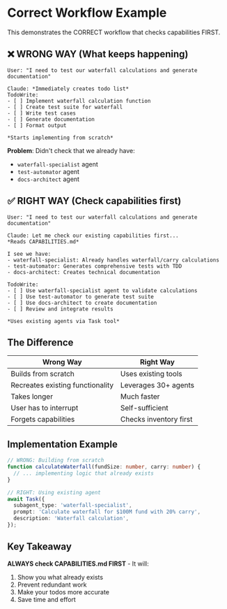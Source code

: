 # Correct Workflow Example

This demonstrates the CORRECT workflow that checks capabilities FIRST.

## ❌ WRONG WAY (What keeps happening)

```
User: "I need to test our waterfall calculations and generate documentation"

Claude: *Immediately creates todo list*
TodoWrite:
- [ ] Implement waterfall calculation function
- [ ] Create test suite for waterfall
- [ ] Write test cases
- [ ] Generate documentation
- [ ] Format output

*Starts implementing from scratch*
```

**Problem**: Didn't check that we already have:

- `waterfall-specialist` agent
- `test-automator` agent
- `docs-architect` agent

## ✅ RIGHT WAY (Check capabilities first)

```
User: "I need to test our waterfall calculations and generate documentation"

Claude: Let me check our existing capabilities first...
*Reads CAPABILITIES.md*

I see we have:
- waterfall-specialist: Already handles waterfall/carry calculations
- test-automator: Generates comprehensive tests with TDD
- docs-architect: Creates technical documentation

TodoWrite:
- [ ] Use waterfall-specialist agent to validate calculations
- [ ] Use test-automator to generate test suite
- [ ] Use docs-architect to create documentation
- [ ] Review and integrate results

*Uses existing agents via Task tool*
```

## The Difference

| Wrong Way                        | Right Way              |
| -------------------------------- | ---------------------- |
| Builds from scratch              | Uses existing tools    |
| Recreates existing functionality | Leverages 30+ agents   |
| Takes longer                     | Much faster            |
| User has to interrupt            | Self-sufficient        |
| Forgets capabilities             | Checks inventory first |

## Implementation Example

```typescript
// WRONG: Building from scratch
function calculateWaterfall(fundSize: number, carry: number) {
  // ... implementing logic that already exists
}

// RIGHT: Using existing agent
await Task({
  subagent_type: 'waterfall-specialist',
  prompt: 'Calculate waterfall for $100M fund with 20% carry',
  description: 'Waterfall calculation',
});
```

## Key Takeaway

**ALWAYS check CAPABILITIES.md FIRST** - It will:

1. Show you what already exists
2. Prevent redundant work
3. Make your todos more accurate
4. Save time and effort
